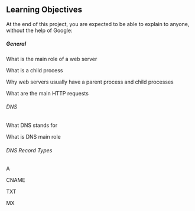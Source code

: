 <h2>Learning Objectives</h2>
<p>At the end of this project, you are expected to be able to explain to anyone, without the help of Google:</p>

<h5>General</h5>
<p>What is the main role of a web server</p>
<p>What is a child process</p>
<p>Why web servers usually have a parent process and child processes</p>
<p>What are the main HTTP requests</p>
<h6>DNS</h6>
<p>What DNS stands for</p>
<p>What is DNS main role</p>
<h6>DNS Record Types</h6>
<p>A</p>
<p>CNAME</p>
<p>TXT</p>
<p>MX</p>
